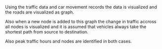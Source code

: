 Using the traffic data and car movement records the data is visualized and the 
roads are visualized as graph.

Also when a new node is added to this graph the change in traffic accross all nodes 
is visualized and it is assumed that vehicles always take the shortest path from source
to destination.

Also peak traffic hours and nodes are identified in both cases.